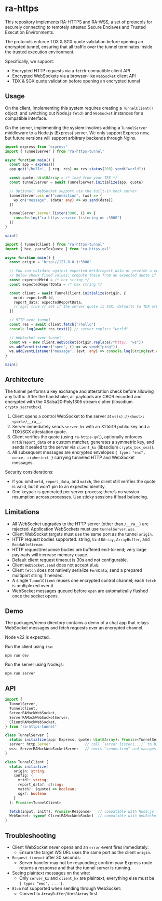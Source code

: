 # ra-https

This repository implements RA-HTTPS and RA-WSS, a set of protocols for
securely connecting to remotely attested Secure Enclaves and Trusted
Execution Environments.

The protocols enforce TDX & SGX quote validation before opening an
encrypted tunnel, ensuring that all traffic over the tunnel terminates
inside the trusted execution environment.

Specifically, we support:

- Encrypted HTTP requests via a `fetch`-compatible client API
- Encrypted WebSockets via a browser-like `WebSocket` client API
- TDX & SGX quote validation before opening an encrypted tunnel

## Usage

On the client, implementing this system requires creating a
`TunnelClient()` object, and switching out Node.js `fetch` and
`WebSocket` instances for a compatible interface.

On the server, implementing the system involves adding a
`TunnelServer` middleware to a Node.js (Express) server. We only
support Express now, but future versions will support arbitrary
backends through Nginx.

```ts
import express from "express"
import { TunnelServer } from "ra-https-tunnel"

async function main() {
  const app = express()
  app.get("/hello", (_req, res) => res.status(200).send("world"))

  const quote: Uint8Array = /* load from your TEE */
  const tunnelServer = await TunnelServer.initialize(app, quote)

  // Optional: WebSocket support via the built-in mock server
  tunnelServer.wss.on("connection", (ws) => {
    ws.on("message", (data: any) => ws.send(data))
  })

  tunnelServer.server.listen(3000, () => {
    console.log("ra-https service listening on :3000")
  })
}

main()
```

```ts
import { TunnelClient } from "ra-https-tunnel"
import { hex, parseTdxQuote } from "ra-https-qvl"

async function main() {
  const origin = "http://127.0.0.1:3000"

  // You can validate against expected mrtd/report_data or provide a custom matcher.
  // Below shows fixed values; compute these from an expected quote if you have one.
  const expectedMrtd = /* hex string */
  const expectedReportData = /* hex string */

  const client = await TunnelClient.initialize(origin, {
    mrtd: expectedMrtd,
    report_data: expectedReportData,
    // sgx: true // set if the server quote is SGX; defaults to TDX otherwise
  })

  // HTTP over tunnel
  const res = await client.fetch("/hello")
  console.log(await res.text()) // server replies "world"

  // WebSocket over tunnel
  const ws = new client.WebSocket(origin.replace(/^http/, "ws"))
  ws.addEventListener("open", () => ws.send("ping"))
  ws.addEventListener("message", (evt: any) => console.log(String(evt.data)))
}

main()
```

## Architecture

The tunnel performs a key exchange and attestation check before
allowing any traffic. After the handshake, all payloads are CBOR
encoded and encrypted with the XSalsa20‑Poly1305 stream cipher
(libsodium `crypto_secretbox`).

1. Client opens a control WebSocket to the server at
   `ws(s)://<host>:<port>/__ra__`.
2. Server immediately sends `server_kx` with an X25519 public key and
   a TDX/SGX attestation quote.
3. Client verifies the quote (using `ra-https-qvl`), optionally
   enforces `mrtd`/`report_data` or a custom matcher, generates a
   symmetric key, and sends it sealed to the server via `client_kx`
   (libsodium `crypto_box_seal`).
4. All subsequent messages are encrypted envelopes
   `{ type: "enc", nonce, ciphertext }` carrying tunneled HTTP
   and WebSocket messages.

Security considerations:

- If you omit `mrtd`, `report_data`, and `match`, the client still
  verifies the quote is valid, but it won’t pin to an expected
  identity.
- One keypair is generated per server process; there’s no session
  resumption across processes. Use sticky sessions if load balancing.

## Limitations

- All WebSocket upgrades to the HTTP server (other than `/__ra__`) are rejected. Application WebSockets must use `tunnelServer.wss`.
- Client WebSocket targets must use the same port as the tunnel `origin`.
- HTTP request bodies supported: string, `Uint8Array`, `ArrayBuffer`, and `ReadableStream`.
- HTTP request/response bodies are buffered end-to-end; very large payloads will increase memory usage.
- Default client request timeout is 30s and not configurable.
- Client `WebSocket.send` does not accept `Blob`.
- Client `fetch` does not natively serialize `FormData`; send a prepared multipart string if needed.
- A single `TunnelClient` reuses one encrypted control channel; each `fetch` is multiplexed over it.
- WebSocket messages queued before `open` are automatically flushed once the socket opens.

## Demo

The packages/demo directory contains a demo of a chat app that relays
WebSocket messages and fetch requests over an encrypted channel.

Node v22 is expected.

Run the client using `tsx`:

```
npm run dev
```

Run the server using Node.js:

```
npm run server
```

## API

```ts
import {
  TunnelServer,
  TunnelClient,
  ServerRAMockWebSocket,
  ServerRAMockWebSocketServer,
  ClientRAMockWebSocket,
} from "ra-https-tunnel"

class TunnelServer {
  static initialize(app: Express, quote: Uint8Array): Promise<TunnelServer>
  server: http.Server                // call `server.listen(...)` to bind a port.
  wss: ServerRAMockWebSocketServer   // emits "connection" and manages `ServerRAMockWebSocket` clients
}

class TunnelClient {
  static initialize(
    origin: string,
    config: {
      mrtd?: string;
      report_data?: string;
      match?: (quote) => boolean;
      sgx?: boolean
    }
  ): Promise<TunnelClient>

  fetch(input, init?): Promise<Response>   // compatible with Node.js fetch API
  WebSocket: typeof ClientRAMockWebSocket  // compatible with WebSocket constructor
}
```

## Troubleshooting

- Client WebSocket never opens and an `error` event fires immediately:
  - Ensure the target WS URL uses the same port as the client `origin`.
- `Request timeout` after 30 seconds:
  - Server handler may not be responding; confirm your Express route returns a response and that the tunnel server is running.
- Seeing plaintext messages on the wire:
  - Only `server_kx` and `client_kx` are plaintext; everything else must be `{ type: "enc", ... }`.
- `Blob` not supported when sending through WebSocket:
  - Convert to `ArrayBuffer`/`Uint8Array` first.
